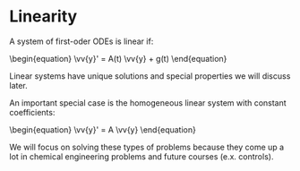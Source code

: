 # Linearity

A system of first-oder ODEs is linear if:

\begin{equation}
\vv{y}' = A(t) \vv{y} + g(t)
\end{equation}

Linear systems have unique solutions and special properties we will discuss
later.

An important special case is the homogeneous linear system with constant
coefficients:

\begin{equation} \vv{y}' = A \vv{y}
\end{equation}

We will focus on solving these types of problems because they come up a lot in
chemical engineering problems and future courses (e.x. controls).
